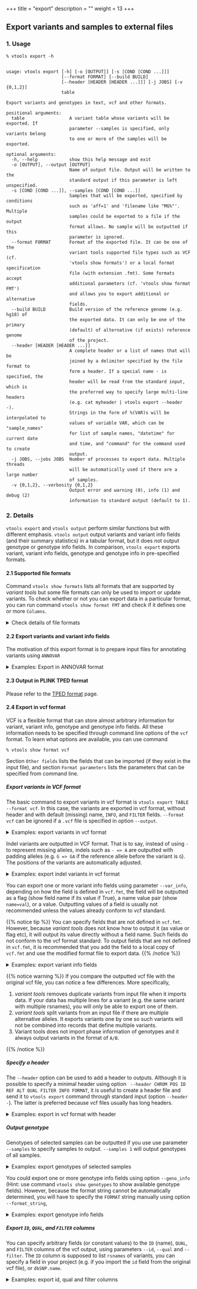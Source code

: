 +++
title = "export"
description = ""
weight = 13
+++



## Export variants and samples to external files


### 1. Usage

    % vtools export -h
    

    usage: vtools export [-h] [-o [OUTPUT]] [-s [COND [COND ...]]]
                         [--format FORMAT] [--build BUILD]
                         [--header [HEADER [HEADER ...]]] [-j JOBS] [-v {0,1,2}]
                         table
    
    Export variants and genotypes in text, vcf and other formats.
    
    positional arguments:
      table                 A variant table whose variants will be exported. If
                            parameter --samples is specified, only variants belong
                            to one or more of the samples will be exported.
    
    optional arguments:
      -h, --help            show this help message and exit
      -o [OUTPUT], --output [OUTPUT]
                            Name of output file. Output will be written to the
                            standard output if this parameter is left unspecified.
      -s [COND [COND ...]], --samples [COND [COND ...]]
                            Samples that will be exported, specified by conditions
                            such as 'aff=1' and 'filename like "MG%"'. Multiple
                            samples could be exported to a file if the output
                            format allows. No sample will be outputted if this
                            parameter is ignored.
      --format FORMAT       Format of the exported file. It can be one of the
                            variant tools supported file types such as VCF (cf.
                            'vtools show formats') or a local format specification
                            file (with extension .fmt). Some formats accept
                            additional parameters (cf. 'vtools show format FMT')
                            and allows you to export additional or alternative
                            fields.
      --build BUILD         Build version of the reference genome (e.g. hg18) of
                            the exported data. It can only be one of the primary
                            (default) of alternative (if exists) reference genome
                            of the project.
      --header [HEADER [HEADER ...]]
                            A complete header or a list of names that will be
                            joined by a delimiter specified by the file format to
                            form a header. If a special name - is specified, the
                            header will be read from the standard input, which is
                            the preferred way to specify large multi-line headers
                            (e.g. cat myheader | vtools export --header -).
                            Strings in the form of %(VAR)s will be interpolated to
                            values of variable VAR, which can be "sample_names"
                            for list of sample names, "datetime" for current date
                            and time, and "command" for the command used to create
                            output.
      -j JOBS, --jobs JOBS  Number of processes to export data. Multiple threads
                            will be automatically used if there are a large number
                            of samples.
      -v {0,1,2}, --verbosity {0,1,2}
                            Output error and warning (0), info (1) and debug (2)
                            information to standard output (default to 1).
    



### 2. Details

`vtools export` and `vtools output` perform similar functions but with different emphasis. `vtools output` output variants and variant info fields (and their summary statistics) in a tabular format, but it does not output genotype or genotype info fields. In comparison, `vtools export` exports variant, variant info fields, genotype and genotype info in pre-specified formats. 



#### 2.1 Supported file formats

Command `vtools show formats` lists all formats that are supported by *variant tools* but some file formats can only be used to import or update variants. To check whether or not you can export data in a particular format, you can run command `vtools show format FMT` and check if it defines one or more `Columns`. 

<details><summary> Check details of file formats</summary> 

    % vtools show format ANNOVAR
    

    Format:      ANNOVAR
    Description: Input format of ANNOVAR. No genotype is defined.
    
    Columns:
      1            chromosome
      2            position (1-based)
      3            end position
      4            reference allele
      5            alternative allele
      6            optional column
    
    variant:
      chr          Chromosome
      pos          1-based position
      ref          Reference allele, '-' for insertion.
      alt          Alternative allele, '-' for deletion.
    
    Format parameters:
      comment_string Output one or more fields to the optional comment column of this
                   format. (default: )
    

Note the `Columns` section in the above configuration file. Columns in this section will be the output columns as a result of output. `vtools export` does not (yet) support as many formats as `vtools import` does, for example 



    % vtools show format pileup_indel
    

    Format:      pileup_indel
    Description: Input format for samtools pileup indel caller. This format imports
      chr, pos, ref, alt and genotype.
    
    Columns:
      None defined, cannot export to this format
    
    variant:
      chr          Chromosome name
      pos          Start position of the indel event.
      ref          reference allele, '-' for insertion
      alt          alternative allele, '-' for deletion
    
    Genotype:
      GT           type of indel (homozygote or heterozygote)
    
    Other fields (usable through parameters):
      type         String summarizing the indel type, one of Dn (deletion of length n)
                   and In (insertion of length n)
    
    Format parameters:
      geno          (default: GT)
    

You see that the `Columns` section is not defined. </details>



#### 2.2 Export variants and variant info fields

The motivation of this export format is to prepare input files for annotating variants using `ANNOVAR` 

<details><summary> Examples: Export in ANNOVAR format</summary> 

    % vtools init test 
    % vtools admin --load_snapshot vt_testData
    % vtools import CEU.vcf.gz --build hg18 --var_info DP
    % vtools export variant -o ANNOVAR.input --format ANNOVAR 
    % head ANNOVAR.input 
    

    1	533	533	G	C	
    1	41342	41342	T	A	
    1	41791	41791	G	A	
    1	44449	44449	T	C	
    1	44539	44539	C	T	
    1	44571	44571	G	C	
    1	45162	45162	C	T	
    1	52066	52066	T	C	
    ...
    

This optional comment field comes from the available fields in the variant table to be outputted. They should have been created using `vtools import` or `vtools update` 



    % vtools export variant ANNOVAR.input --format ANNOVAR --comment_string DP
    % head ANNOVAR.input 
    

    1	533	533	G	C	423
    1	41342	41342	T	A	188
    1	41791	41791	G	A	192
    1	44449	44449	T	C	166
    1	44539	44539	C	T	131
    1	44571	44571	G	C	135
    1	45162	45162	C	T	166	
    ...
    

</details>



#### 2.3 Output in PLINK TPED format

Please refer to the [TPED format][1] page. 



#### 2.4 Export in vcf format

VCF is a flexible format that can store almost arbitrary information for variant, variant info, genotype and genotype info fields. All these information needs to be specified through command line options of the `vcf` format. To learn what options are available, you can use command 



    % vtools show format vcf
    

Section `Other fields` lists the fields that can be imported (if they exist in the input file), and section `Format parameters` lists the parameters that can be specified from command line. 



##### Export variants in VCF format

The basic command to export variants in vcf format is `vtools export TABLE --format vcf`. In this case, the variants are exported in vcf format, without header and with default (missing) name, `INFO`, and `FILTER` fields. `--format vcf` can be ignored if a `.vcf` file is specified in option `--output`. 

<details><summary> Examples: export variants in vcf format</summary> Let us first get some data, 



    % vtools init test 
    % vtools admin --load_snapshot vt_testData
    % vtools import CEU.vcf.gz --build hg18
    

    INFO: Importing variants from CEU.vcf.gz (1/1)
    CEU.vcf.gz: 100% [==============================================] 300 16.5K/s in 00:00:00
    INFO: 288 new variants (288 SNVs) from 300 lines are imported.
    Importing genotypes: 100% [=====================================] 18,000 9.0K/s in 00:00:02
    Copying samples: 100% [=========================================] 120 461.3K/s in 00:00:00
    

When we export variants in vcf format, 

    % vtools export variant -o my.vcf
    

    Writing: 100% [=================================================] 288 20.4K/s in 00:00:00
    INFO: 287 lines are exported from variant table variant
    

The outputted file looks like 



    % head my.vcf
    

    1	533	.	G	C	.	PASS	.	
    1	41342	.	T	A	.	PASS	.	
    1	41791	.	G	A	.	PASS	.	
    1	44449	.	T	C	.	PASS	.	
    1	44539	.	C	T	.	PASS	.	
    1	44571	.	G	C	.	PASS	.	
    1	45162	.	C	T	.	PASS	.	
    1	52066	.	T	C	.	PASS	.	
    1	53534	.	G	A	.	PASS	.	
    1	75891	.	T	C	.	PASS	.	
    

</details>

Indel variants are outputted in VCF format. That is to say, instead of using `-` to represent missing alleles, indels such as `- => A` are outputted with padding alleles (e.g. `G => GA` if the reference allele before the variant is `G`). The positions of the variants are automatically adjusted. 

<details><summary> Examples: export indel variants in vcf format</summary> 

    % vtools init test -f
    % vtools admin --load_snapshot vt_testData
    % vtools import indels.vcf --build hg19
    

    INFO: Importing variants from indels.vcf (1/1)
    indels.vcf: 100% [==============================================] 184 21.5K/s in 00:00:00
    INFO: 137 new variants (1 SNVs, 77 insertions, 58 deletions, 7 complex variants) from 184 lines are imported.
    Importing genotypes: 0 0.0/s in 00:00:00
    Copying samples: 0 0.0/s in 00:00:00
    

When we export variants in vcf format, 

    % vtools export variant -o my_indel.vcf
    

    Writing: 100% [=================================================] 137 22.5K/s in 00:00:00
    INFO: 129 lines are exported from variant table variant
    

The outputted file looks like 



    % head my_indel.vcf
    

    1	10433	.	A	AC	.	PASS	.	
    1	10439	.	AC	A	.	PASS	.	
    1	54788	.	CC	C	.	PASS	.	
    1	54789	.	C	CT	.	PASS	.	
    1	63737	.	TACT	T	.	PASS	.	
    1	81962	.	T	TAA	.	PASS	.	
    1	82133	.	CA	C	.	PASS	.	
    1	82134	.	A	AAAAAAAAAAAAAAA	.	PASS	.	
    1	83119	.	AA	A	.	PASS	.	
    1	83786	.	T	TA	.	PASS	.	
    

The difference is clear if you compare the output with what outputted from command `vtools output`: 

    % vtools output variant chr pos ref alt -l 10
    

    1	10434	-	C
    1	10440	C	-
    1	54789	C	-
    1	54790	-	T
    1	63738	ACT	-
    1	63738	ACT	CTA
    1	81963	-	AA
    1	82134	A	-
    1	82135	-	AAAAAAAAAAAAAA
    1	83120	A	-
    

</details>

You can export one or more variant info fields using parameter `--var_info`, depending on how the field is defined in `vcf.fmt`, the field will be outputted as a flag (show field name if its value if True), a name value pair (show `name=val`), or a value. Outputting values of a field is usually not recommended unless the values already conform to vcf standard. 

{{% notice tip %}}
You can specify fields that are not defined in `vcf.fmt`. However, because *variant tools* does not know how to output it (as value or flag etc), it will output its value directly without a field name. Such fields do not conform to the vcf format standard. To output fields that are not defined in `vcf.fmt`, it is recommended that you add the field to a local copy of `vcf.fmt` and use the modified format file to export data. 
{{% /notice %}}

<details><summary> Examples: export variant info fields</summary> 



    % vtools export variant --var_info AA -o my.vcf
    % head my.vcf
    

    1	533	.	G	C	0	PASS	AA=.	
    1	41342	.	T	A	.	PASS	AA=.	
    1	41791	.	G	A	.	PASS	AA=.	
    1	44449	.	T	C	.	PASS	AA=C	
    1	44539	.	C	T	.	PASS	AA=T	
    1	44571	.	G	C	.	PASS	AA=g	
    1	45162	.	C	T	.	PASS	AA=c	
    1	52066	.	T	C	.	PASS	AA=C	
    1	53534	.	G	A	.	PASS	AA=G	
    1	75891	.	T	C	.	PASS	AA=.	
    

Anyway, if you have imported the whole `INFO` column of the input file, you can export it as it is for each variant 



    % vtools init test -f
    % vtools import CEU.vcf.gz --geno_info DP_geno --var_info AA info --build hg18
    % vtools output variant chr pos ref alt info -l 5
    

    1	533	G	C	AA=.;AC=6;AN=120;DP=423
    1	41342	T	A	AA=.;AC=29;AN=120;DP=188
    1	41791	G	A	AA=.;AC=5;AN=120;DP=192
    1	44449	T	C	AA=C;AC=2;AN=120;DP=166
    1	44539	C	T	AA=T;AC=2;AN=120;DP=131
    



    % vtools export variant --var_info info -o my.vcf
    % head my.vcf
    

    1	533	.	G	C	0	PASS	AA=.;AC=6;AN=120;DP=423	
    1	41342	.	T	A	.	PASS	AA=.;AC=29;AN=120;DP=188	
    1	41791	.	G	A	.	PASS	AA=.;AC=5;AN=120;DP=192	
    1	44449	.	T	C	.	PASS	AA=C;AC=2;AN=120;DP=166	
    1	44539	.	C	T	.	PASS	AA=T;AC=2;AN=120;DP=131	
    1	44571	.	G	C	.	PASS	AA=g;AC=7;AN=120;DP=135	
    1	45162	.	C	T	.	PASS	AA=c;AC=20;AN=120;DP=166;HM2	
    1	52066	.	T	C	.	PASS	AA=C;AC=18;AN=120;DP=159	
    1	53534	.	G	A	.	PASS	AA=G;AC=18;AN=120;DP=243	
    1	75891	.	T	C	.	PASS	AA=.;AC=11;AN=120;DP=182	
    

</details>


{{% notice warning %}}
If you compare the outputted vcf file with the original vcf file, you can notice a few differences. More specifically, 

1. *variant tools* removes duplicate variants from input file when it imports data. If your data has multiple lines for a variant (e.g. the same variant with multiple rsnames), you will only be able to export one of them. 
2. *variant tools* split variants from an input file if there are multiple alternative alleles. It exports variants one by one so such variants will not be combined into records that define multiple variants. 
3.  Variant tools does not import phase information of genotypes and it always output variants in the format of `A/B`. 

{{% /notice %}}


##### Specify a header

The `--header` option can be used to add a header to outputs. Although it is possible to specify a minimal header using option ` --header CHROM POS ID REF ALT QUAL FILTER INFO FORMAT`, it is useful to create a header file and send it to `vtools export` command through standard input (option `--header -`). The latter is preferred because vcf files usually has long headers. 

<details><summary> Examples: export in vcf format with header</summary> 

    % vtools export variant --header CHROM POS ID REF ALT QUAL FILTER INFO FORMAT -o my_indel.vcf
    



    % head -5 my_indel.vcf
    

    CHROM	POS	ID	REF	ALT	QUAL	FILTER	INFO	FORMAT
    1	10433	.	A	AC	.	PASS	.	
    1	10439	.	AC	A	.	PASS	.	
    1	54788	.	CC	C	.	PASS	.	
    1	54789	.	C	CT	.	PASS	.	
    



You can add `'%(sample_names)s'` to the header to add a list of sample names to the header if you are exporting sample genotypes (see examples below). 

Alternatively you can create a text file with a tab delimited and use `--header -`. For example, we can use the header of an existing vcf file, and export variants with command 



    % head -200 indels.vcf | grep '#' | vtools export variant --format ~/vtools/format/vcf --header - > my_indels.vcf
    

    INFO: Reading header from standard input
    Writing: 100% [=====================================================================] 137 13.8K/s in 00:00:00
    INFO: 129 lines are exported from variant table variant
    

</details>



##### Output genotype

Genotypes of selected samples can be outputted if you use use parameter `--samples` to specify samples to output. `--samples 1` will output genotypes of all samples. 

<details><summary> Examples: export genotypes of selected samples</summary> 

    % vtools init test -f
    % vtools admin --load_snapshot vt_testData
    % vtools import CEU.vcf.gz --geno_info DP_geno --var_info AA --build hg18
    % vtools export variant  --samples 'sample_name like "NA128%"' -o my.vcf
    

    INFO: Genotypes of 8 samples are exported.
    Writing: 100% [==============================================] 288 10.6K/s in 00:00:00
    INFO: 286 lines are exported from variant table variant with 1 failed records
    



    % head -10 my.vcf
    

    1	533	.	G	C	0	PASS	.	GT	0/0	0/0	0/0	0/1	0/0	0/0	0/1	0/1
    1	41342	.	T	A	.	PASS	.	GT	0/0	0/0	0/1	0/1	0/0	0/0	0/0	0/0
    1	41791	.	G	A	.	PASS	.	GT	0/0	0/0	0/0	0/0	0/0	0/0	0/0	0/0
    1	44449	.	T	C	.	PASS	.	GT	0/1	0/0	0/0	0/0	0/0	0/0	0/0	0/0
    1	44539	.	C	T	.	PASS	.	GT	0/1	0/0	0/0	0/0	0/0	0/0	0/0	0/0
    1	44571	.	G	C	.	PASS	.	GT	0/1	0/0	0/0	0/0	0/0	0/0	0/0	0/0
    1	45162	.	C	T	.	PASS	.	GT	0/0	0/0	0/1	0/0	1/1	0/0	0/0	0/0
    1	52066	.	T	C	.	PASS	.	GT	0/1	0/0	0/0	0/0	0/0	0/0	0/0	0/1
    1	53534	.	G	A	.	PASS	.	GT	0/1	0/1	0/0	0/0	0/0	0/0	0/0	0/0
    1	75891	.	T	C	.	PASS	.	GT	0/0	0/0	1/1	0/0	0/1	0/0	0/0	0/0
    

</details>

You could export one or more genotype info fields using option `--geno_info` (Hint: use command `vtools show genotypes` to show available genotype fields). However, because the format string cannot be automatically determined, you will have to specify the `FORMAT` string manually using option `--format_string`, 

<details><summary> Examples: export genotype info fields</summary> 

    % vtools export variant --samples 'sample_name like "NA128%"'\
       --geno_info DP_geno --format_string 'GT:DP' -o my.vcf
    

    INFO: Genotypes of 8 samples are exported.
    Writing: 100% [==============================================] 288 10.6K/s in 00:00:00
    INFO: 286 lines are exported from variant table variant with 1 failed records
    



    % head -10 my.vcf
    

    1	533	.	G	C	0	PASS	.	GT:DP	0/0:7	0/0:0	0/0:6	0/1:5	0/0:4	0/0:5	0/1:5	0/1:9
    1	41342	.	T	A	.	PASS	.	GT:DP	0/0:1	0/0:1	0/1:9	0/1:2	0/0:3	0/0:5	0/0:2	0/0:3
    1	41791	.	G	A	.	PASS	.	GT:DP	0/0:6	0/0:1	0/0:5	0/0:6	0/0:0	0/0:6	0/0:0	0/0:2
    1	44449	.	T	C	.	PASS	.	GT:DP	0/1:3	0/0:0	0/0:6	0/0:0	0/0:3	0/0:1	0/0:1	0/0:0
    1	44539	.	C	T	.	PASS	.	GT:DP	0/1:2	0/0:0	0/0:4	0/0:1	0/0:2	0/0:3	0/0:1	0/0:0
    1	44571	.	G	C	.	PASS	.	GT:DP	0/1:2	0/0:0	0/0:2	0/0:1	0/0:3	0/0:2	0/0:1	0/0:0
    1	45162	.	C	T	.	PASS	.	GT:DP	0/0:4	0/0:0	0/1:7	0/0:5	1/1:3	0/0:0	0/0:4	0/0:1
    1	52066	.	T	C	.	PASS	.	GT:DP	0/1:3	0/0:1	0/0:6	0/0:0	0/0:2	0/0:2	0/0:2	0/1:3
    1	53534	.	G	A	.	PASS	.	GT:DP	0/1:3	0/1:1	0/0:3	0/0:0	0/0:3	0/0:0	0/0:1	0/0:0
    1	75891	.	T	C	.	PASS	.	GT:DP	0/0:7	0/0:0	1/1:6	0/0:2	0/1:2	0/0:6	0/0:5	0/0:0
    

</details>



##### Export `ID`, `QUAL`, and `FILTER` columns

You can specify arbitrary fields (or constant values) to the `ID` (name), `QUAL`, and `FILTER` columns of the vcf output, using parameters `--id`, `--qual` and `--filter`. The `ID` column is supposed to list `rsnames` of variants, you can specify a field in your project (e.g. if you import the `id` field from the original vcf file), or `dbSNP.name`. 

<details><summary> Examples: export id, qual and filter columns</summary> Suppose we have imported everything from the original vcf file, 



    % vtools init test -f
    % vtools admin --load_snapshot vt_testData
    % vtools import CEU.vcf.gz --var_info id qual filter info AA --build hg18
    

    INFO: Importing variants from CEU.vcf.gz (1/1)
    CEU.vcf.gz: 100% [===========================================] 300 11.1K/s in 00:00:00
    INFO: 288 new variants (288 SNVs) from 300 lines are imported.
    Importing genotypes: 100% [================================] 18,000 9.0K/s in 00:00:02
    Copying samples: 100% [========================================] 66 65.9/s in 00:00:01
    

we can export them for selected variants, 



    % vtools select variant 'AA="T"' -t 'AA=T'
    % vtools export 'AA=T' --id id --qual qual --var_info info --filter filter -o my.vcf
    % head my.vcf
    

    1	44539	rs2462492	C	T	.	PASS	AA=T;AC=2;AN=120;DP=13	
    22	49504977	.	T	C	.	PASS	AA=T;AC=1;AN=120;DP=29	
    22	49505167	.	T	C	.	PASS	AA=T;AC=7;AN=120;DP=16	
    22	49509716	rs5770822	C	T	.	PASS	AA=T;AC=41;AN=120;DP=367	
    22	49510981	rs5770996	C	T	.	PASS	AA=T;AC=52;AN=120;DP=357	
    22	49511153	rs6009957	T	C	.	PASS	AA=T;AC=37;AN=120;DP=331	
    22	49519326	rs5770824	T	C	.	PASS	AA=T;AC=3;AN=120;DP=274	
    22	49521805	.	C	T	.	PASS	AA=T;AC=4;AN=120;DP=31	
    22	49523030	.	T	C	.	PASS	AA=T;AC=3;AN=120;DP=38	
    22	49533094	rs3865766	C	T	.	PASS	AA=T;AC=51;AN=120;DP=253;HM3	
    

Actually, because we are using columns such as `qual` from a VCF file, we can export these columns using a vcf `track`. The input `CEU.vcf.gz` file must be indexed though: 



    % vtools export 'AA=T' --id id --qual 'track("CEU.vcf.gz", "qual")' --var_info 'track("CEU.vcf.gz", "info")' \
        --filter 'track("CEU.vcf.gz", "filter")' -o my.vcf
    % head my.vcf
    

    1	44539	rs2462492	C	T	.	PASS	AA=T;AC=2;AN=120;DP=131
    22	49504977	.	T	C	.	PASS	AA=T;AC=1;AN=120;DP=298
    22	49505167	.	T	C	.	PASS	AA=T;AC=7;AN=120;DP=169
    22	49509716	rs5770822	C	T	.	PASS	AA=T;AC=41;AN=120;DP=367
    22	49510981	rs5770996	C	T	.	PASS	AA=T;AC=52;AN=120;DP=357
    22	49511153	rs6009957	T	C	.	PASS	AA=T;AC=37;AN=120;DP=331
    22	49519326	rs5770824	T	C	.	PASS	AA=T;AC=3;AN=120;DP=274
    22	49521805	.	C	T	.	PASS	AA=T;AC=4;AN=120;DP=317
    22	49523030	.	T	C	.	PASS	AA=T;AC=3;AN=120;DP=380
    22	49533094	rs3865766	C	T	.	PASS	AA=T;AC=51;AN=120;DP=253;HM3
    

Optionally, you can use rsnames in the `dbSNP` database 



    % vtools use dbSNP-hg18_130
    % vtools export 'AA=T' --id dbSNP.name --qual qual --var_info info --filter filter -o my.vcf
    % head my.vcf
    

    1	44539	rs2462492	C	T	.	PASS	AA=T;AC=2;AN=120;DP=13	
    22	49504977	rs73174428	T	C	.	PASS	AA=T;AC=1;AN=120;DP=298	
    22	49505167	.	T	C	.	PASS	AA=T;AC=7;AN=120;DP=16	
    22	49509716	.	C	T	.	PASS	AA=T;AC=41;AN=120;DP=367	
    22	49510981	rs5770996	C	T	.	PASS	AA=T;AC=52;AN=120;DP=357	
    22	49511153	rs6009957	T	C	.	PASS	AA=T;AC=37;AN=120;DP=331	
    22	49519326	rs5770824	T	C	.	PASS	AA=T;AC=3;AN=120;DP=274	
    22	49521805	rs73174435	C	T	.	PASS	AA=T;AC=4;AN=120;DP=317	
    22	49523030	.	T	C	.	PASS	AA=T;AC=3;AN=120;DP=38	
    22	49533094	rs3865766	C	T	.	PASS	AA=T;AC=51;AN=120;DP=253;HM3	
    

</details>

 [1]: /vat-docs/documentation/customization/format/formats/tped/